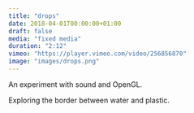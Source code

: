 ```yaml
---
title: "drops"
date: 2018-04-01T00:00:00+01:00
draft: false
media: "fixed media"
duration: "2:12"
vimeo: "https://player.vimeo.com/video/256856870"
image: "images/drops.png"
---
```


An experiment with sound and OpenGL.

Exploring the border between water and plastic.